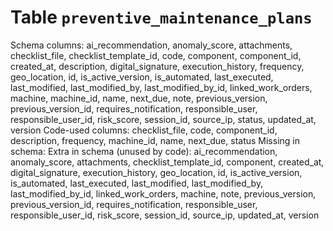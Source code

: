 ﻿# Table `preventive_maintenance_plans`
Schema columns: ai_recommendation, anomaly_score, attachments, checklist_file, checklist_template_id, code, component, component_id, created_at, description, digital_signature, execution_history, frequency, geo_location, id, is_active_version, is_automated, last_executed, last_modified, last_modified_by, last_modified_by_id, linked_work_orders, machine, machine_id, name, next_due, note, previous_version, previous_version_id, requires_notification, responsible_user, responsible_user_id, risk_score, session_id, source_ip, status, updated_at, version
Code-used columns: checklist_file, code, component_id, description, frequency, machine_id, name, next_due, status
Missing in schema: 
Extra in schema (unused by code): ai_recommendation, anomaly_score, attachments, checklist_template_id, component, created_at, digital_signature, execution_history, geo_location, id, is_active_version, is_automated, last_executed, last_modified, last_modified_by, last_modified_by_id, linked_work_orders, machine, note, previous_version, previous_version_id, requires_notification, responsible_user, responsible_user_id, risk_score, session_id, source_ip, updated_at, version
